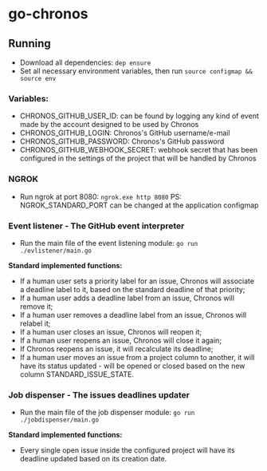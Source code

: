 # go-chronos

## Running
- Download all dependencies: ```dep ensure```
- Set all necessary environment variables, then run ```source configmap && source env```

### Variables:
- CHRONOS_GITHUB_USER_ID: can be found by logging any kind of event made by the account designed to be used by Chronos
- CHRONOS_GITHUB_LOGIN: Chronos's GitHub username/e-mail
- CHRONOS_GITHUB_PASSWORD: Chronos's GitHub password
- CHRONOS_GITHUB_WEBHOOK_SECRET: webhook secret that has been configured in the settings of the project that will be handled by Chronos

### NGROK
- Run ngrok at port 8080: ```ngrok.exe http 8080```
PS: NGROK_STANDARD_PORT can be changed at the application configmap

### Event listener - The GitHub event interpreter
- Run the main file of the event listening module: ```go run ./evlistener/main.go```

**Standard implemented functions:**
- If a human user sets a priority label for an issue, Chronos will associate a deadline label to it, based on the standard deadline of that priority;
- If a human user adds a deadline label from an issue, Chronos will remove it;
- If a human user removes a deadline label from an issue, Chronos will relabel it;
- If a human user closes an issue, Chronos will reopen it;
- If a human user reopens an issue, Chronos will close it again;
- If Chronos reopens an issue, it will recalculate its deadline;
- If a human user moves an issue from a project column to another, it will have its status updated - will be opened or closed based on the new column STANDARD_ISSUE_STATE.

### Job dispenser - The issues deadlines updater
- Run the main file of the job dispenser module: ```go run ./jobdispenser/main.go```

**Standard implemented functions:**
- Every single open issue inside the configured project will have its deadline updated based on its creation date.
